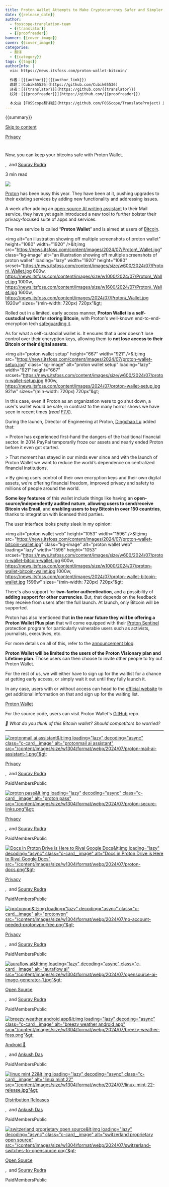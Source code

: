 ```yaml
---
title: Proton Wallet Attempts to Make Cryptocurrency Safer and Simpler as a Bitcoin Wallet
date: {{release_date}}
author:
  - fosscope-translation-team
  - {{translator}}
  - {{proofreader}}
banner: {{cover_image}}
cover: {{cover_image}}
categories:
  - 翻译
  - {{category}}
tags: {{tags}}
authorInfo: |
  via: https://news.itsfoss.com/proton-wallet-bitcoin/

  作者：[{{author}}]({{author_link}})
  选题：[Cubik65536](https://github.com/Cubik65536)
  译者：[{{translator}}](https://github.com/{{translator}})
  校对：[{{proofreader}}](https://github.com/{{proofreader}})

  本文由 [FOSScope翻译组](https://github.com/FOSScope/TranslateProject) 原创编译，[开源观察](https://fosscope.com/) 荣誉推出
---
```


<!-- 所有以 `{{variable}}` 形式展现的内容都需要替换为实际内容 -->

{{summary}}

<!-- more -->

[Skip to content](https://news.itsfoss.com/proton-wallet-bitcoin/#main)

[Privacy](https://news.itsfoss.com/tag/privacy/)

# 

Now, you can keep your bitcoins safe with Proton Wallet.

,  and [Sourav Rudra](https://news.itsfoss.com/author/sourav/)

3 min read

[![](https://news.itsfoss.com/assets/images/pikapods-banner-v3.webp)](https://www.pikapods.com/?utm_campaign&#x3D;banner-2024-05&amp;utm_source&#x3D;itsfoss)

[Proton](https://proton.me/) has been busy this year. They have been at it, pushing upgrades to their existing services by adding new functionality and addressing issues.

A week after adding an [open-source AI writing assistant](https://news.itsfoss.com/proton-mail-ai-assistant/) to their Mail service, they have yet again introduced a new tool to further bolster their privacy-focused suite of apps and services.

The new service is called “**Proton Wallet**” and is aimed at users of [Bitcoin](https://en.wikipedia.org/wiki/Bitcoin).

&lt;img alt&#x3D;&quot;an illustration showing off multiple screenshots of proton wallet&quot; height&#x3D;&quot;1080&quot; width&#x3D;&quot;1920&quot; /&gt;\&lt;img src&#x3D;&quot;https://news.itsfoss.com/content/images/2024/07/Proton\_Wallet.jpg&quot; class&#x3D;&quot;kg-image&quot; alt&#x3D;&quot;an illustration showing off multiple screenshots of proton wallet&quot; loading&#x3D;&quot;lazy&quot; width&#x3D;&quot;1920&quot; height&#x3D;&quot;1080&quot; srcset&#x3D;&quot;https://news.itsfoss.com/content/images/size/w600/2024/07/Proton\_Wallet.jpg 600w, https://news.itsfoss.com/content/images/size/w1000/2024/07/Proton\_Wallet.jpg 1000w, https://news.itsfoss.com/content/images/size/w1600/2024/07/Proton\_Wallet.jpg 1600w, https://news.itsfoss.com/content/images/2024/07/Proton\_Wallet.jpg 1920w&quot; sizes&#x3D;&quot;(min-width: 720px) 720px&quot;\&gt;

Rolled out in a limited, early access manner, **Proton Wallet is a self-custodial wallet for storing Bitcoin**, with Proton&#x27;s well-known end-to-end-encryption tech [safeguarding it](https://proton.me/blog/proton-wallet-security-model).

As for what a self-custodial wallet is. It ensures that a user doesn&#x27;t lose control over their encryption keys, allowing them to **not lose access to their Bitcoin or their digital assets**.

&lt;img alt&#x3D;&quot;proton wallet setup&quot; height&#x3D;&quot;667&quot; width&#x3D;&quot;921&quot; /&gt;\&lt;img src&#x3D;&quot;https://news.itsfoss.com/content/images/2024/07/proton-wallet-setup.jpg&quot; class&#x3D;&quot;kg-image&quot; alt&#x3D;&quot;proton wallet setup&quot; loading&#x3D;&quot;lazy&quot; width&#x3D;&quot;921&quot; height&#x3D;&quot;667&quot; srcset&#x3D;&quot;https://news.itsfoss.com/content/images/size/w600/2024/07/proton-wallet-setup.jpg 600w, https://news.itsfoss.com/content/images/2024/07/proton-wallet-setup.jpg 921w&quot; sizes&#x3D;&quot;(min-width: 720px) 720px&quot;\&gt;

In this case, even if Proton as an organization were to go shut down, a user&#x27;s wallet would be safe, in contrast to the many horror shows we have seen in recent times (*read* [*FTX*](https://en.wikipedia.org/wiki/Bankruptcy_of_FTX)).

During the launch, Director of Engineering at Proton, [Dingchao Lu](https://www.linkedin.com/in/dingchaolu/) added that:

&gt; Proton has experienced first-hand the dangers of the traditional financial sector. In 2014 PayPal temporarily froze our assets and nearly ended Proton before it even got started.

&gt; That moment has stayed in our minds ever since and with the launch of Proton Wallet we want to reduce the world’s dependence on centralized financial institutions.

&gt; By giving users control of their own encryption keys and their own digital assets, we’re offering financial freedom, improved privacy and safety to millions of people around the world.

**Some key features** of this wallet include things like having an **open-source/independently audited nature**, **allowing users to send/receive Bitcoin via Email**, and **enabling users to buy Bitcoin in over 150 countries**, thanks to integration with licensed third parties.

The user interface looks pretty sleek in my opinion:

&lt;img alt&#x3D;&quot;proton wallet web&quot; height&#x3D;&quot;1053&quot; width&#x3D;&quot;1596&quot; /&gt;\&lt;img src&#x3D;&quot;https://news.itsfoss.com/content/images/2024/07/proton-wallet-bitcoin-wallet.jpg&quot; class&#x3D;&quot;kg-image&quot; alt&#x3D;&quot;proton wallet web&quot; loading&#x3D;&quot;lazy&quot; width&#x3D;&quot;1596&quot; height&#x3D;&quot;1053&quot; srcset&#x3D;&quot;https://news.itsfoss.com/content/images/size/w600/2024/07/proton-wallet-bitcoin-wallet.jpg 600w, https://news.itsfoss.com/content/images/size/w1000/2024/07/proton-wallet-bitcoin-wallet.jpg 1000w, https://news.itsfoss.com/content/images/2024/07/proton-wallet-bitcoin-wallet.jpg 1596w&quot; sizes&#x3D;&quot;(min-width: 720px) 720px&quot;\&gt;

There&#x27;s also support for **two-factor authentication**, and a possibility of **adding support for other currencies**. But, that depends on the feedback they receive from users after the full launch. At launch, only Bitcoin will be supported.

Proton has also mentioned that **in the near future they will be offering a Proton Wallet Plus plan** that will come equipped with their [Proton Sentinel](https://proton.me/blog/sentinel-high-security-program) protection program for particularly vulnerable users such as activists, journalists, executives, etc.

For more details on all of this, refer to the [announcement blog](https://proton.me/blog/proton-wallet-launch).

**Proton Wallet will be limited to the users of the Proton Visionary plan and Lifetime plan**. Those users can then choose to invite other people to try out Proton Wallet.

For the rest of us, we will either have to sign up for the waitlist for a chance at getting early access, or simply wait it out until they fully launch it.

In any case, users with or without access can head to the [official website](https://proton.me/wallet) to get additional information on that and sign up for the waiting list.

[Proton Wallet](https://proton.me/wallet)

For the source code, users can visit Proton Wallet&#x27;s [GitHub](https://github.com/protonwallet/) repo.

*💬 What do you think of this Bitcoin wallet? Should competitors be worried?*

---

[![protonmail ai assistant]()\&lt;img loading&#x3D;&quot;lazy&quot; decoding&#x3D;&quot;async&quot; class&#x3D;&quot;c-card\_\_image&quot; alt&#x3D;&quot;protonmail ai assistant&quot; src&#x3D;&quot;/content/images/size/w1304/format/webp/2024/07/proton-mail-ai-assistant-1.png&quot;\&gt;](https://news.itsfoss.com/proton-mail-ai-assistant/)

[Privacy](https://news.itsfoss.com/tag/privacy/)

,  and [Sourav Rudra](https://news.itsfoss.com/author/sourav/)

PaidMembersPublic

[![proton pass]()\&lt;img loading&#x3D;&quot;lazy&quot; decoding&#x3D;&quot;async&quot; class&#x3D;&quot;c-card\_\_image&quot; alt&#x3D;&quot;proton pass&quot; src&#x3D;&quot;/content/images/size/w1304/format/webp/2024/07/proton-secure-links.png&quot;\&gt;](https://news.itsfoss.com/proton-pass-secure-links/)

[Privacy](https://news.itsfoss.com/tag/privacy/)

,  and [Sourav Rudra](https://news.itsfoss.com/author/sourav/)

PaidMembersPublic

[![Docs in Proton Drive is Here to Rival Google Docs]()\&lt;img loading&#x3D;&quot;lazy&quot; decoding&#x3D;&quot;async&quot; class&#x3D;&quot;c-card\_\_image&quot; alt&#x3D;&quot;Docs in Proton Drive is Here to Rival Google Docs&quot; src&#x3D;&quot;/content/images/size/w1304/format/webp/2024/07/proton-docs.png&quot;\&gt;](https://news.itsfoss.com/docs-in-proton-drive/)

[Privacy](https://news.itsfoss.com/tag/privacy/)

,  and [Sourav Rudra](https://news.itsfoss.com/author/sourav/)

PaidMembersPublic

[![protonvpn]()\&lt;img loading&#x3D;&quot;lazy&quot; decoding&#x3D;&quot;async&quot; class&#x3D;&quot;c-card\_\_image&quot; alt&#x3D;&quot;protonvpn&quot; src&#x3D;&quot;/content/images/size/w1304/format/webp/2024/07/no-account-needed-protonvpn-free.png&quot;\&gt;](https://news.itsfoss.com/protonvpn-no-account/)

[Privacy](https://news.itsfoss.com/tag/privacy/)

,  and [Sourav Rudra](https://news.itsfoss.com/author/sourav/)

PaidMembersPublic

[![auraflow ai]()\&lt;img loading&#x3D;&quot;lazy&quot; decoding&#x3D;&quot;async&quot; class&#x3D;&quot;c-card\_\_image&quot; alt&#x3D;&quot;auraflow ai&quot; src&#x3D;&quot;/content/images/size/w1304/format/webp/2024/07/opensource-ai-image-generator-1.jpg&quot;\&gt;](https://news.itsfoss.com/open-source-image-generator-auraflow/)

[Open Source](https://news.itsfoss.com/tag/open-source/)

,  and [Sourav Rudra](https://news.itsfoss.com/author/sourav/)

PaidMembersPublic

[![breezy weather android app]()\&lt;img loading&#x3D;&quot;lazy&quot; decoding&#x3D;&quot;async&quot; class&#x3D;&quot;c-card\_\_image&quot; alt&#x3D;&quot;breezy weather android app&quot; src&#x3D;&quot;/content/images/size/w1304/format/webp/2024/07/breezy-weather-foss.png&quot;\&gt;](https://news.itsfoss.com/breezy-weather/)

[Android 🤖](https://news.itsfoss.com/tag/android/)

,  and [Ankush Das](https://news.itsfoss.com/author/ankush/)

PaidMembersPublic

[![linux mint 22]()\&lt;img loading&#x3D;&quot;lazy&quot; decoding&#x3D;&quot;async&quot; class&#x3D;&quot;c-card\_\_image&quot; alt&#x3D;&quot;linux mint 22&quot; src&#x3D;&quot;/content/images/size/w1304/format/webp/2024/07/linux-mint-22-release.jpg&quot;\&gt;](https://news.itsfoss.com/linux-mint-22-release/)

[Distribution Releases](https://news.itsfoss.com/tag/distro-release/)

,  and [Ankush Das](https://news.itsfoss.com/author/ankush/)

PaidMembersPublic

[![switzerland proprietary open source]()\&lt;img loading&#x3D;&quot;lazy&quot; decoding&#x3D;&quot;async&quot; class&#x3D;&quot;c-card\_\_image&quot; alt&#x3D;&quot;switzerland proprietary open source&quot; src&#x3D;&quot;/content/images/size/w1304/format/webp/2024/07/switzerland-switches-to-opensource.png&quot;\&gt;](https://news.itsfoss.com/switzerland-open-source/)

[Open Source](https://news.itsfoss.com/tag/open-source/)

,  and [Sourav Rudra](https://news.itsfoss.com/author/sourav/)

PaidMembersPublic
